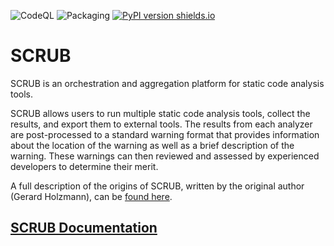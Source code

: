 ![CodeQL](https://github.com/nasa/scrub/actions/workflows/codeql.yml/badge.svg)
![Packaging](https://github.com/nasa/scrub/actions/workflows/python-publish.yml/badge.svg)
[![PyPI version shields.io](https://img.shields.io/pypi/v/nasa-scrub.svg)](https://pypi.python.org/pypi/nasa-scrub/)

# SCRUB

SCRUB is an orchestration and aggregation platform for static code analysis tools.

SCRUB allows users to run multiple static code analysis tools, collect the results, and export them to external tools. The results from each analyzer are post-processed to a standard warning format that provides information about the location of the warning as well as a brief description of the warning. These warnings can then reviewed and assessed by experienced developers to determine their merit.

A full description of the origins of SCRUB, written by the original author (Gerard Holzmann), can be [found here](http://spinroot.com/gerard/pdf/ScrubPaper_rev.pdf).

## [SCRUB Documentation](https://nasa.github.io/scrub)

